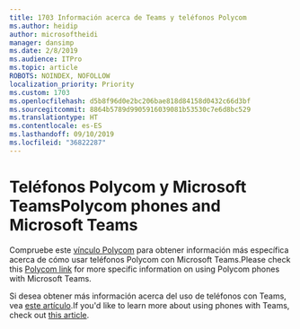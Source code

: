 ```yaml
---
title: 1703 Información acerca de Teams y teléfonos Polycom
ms.author: heidip
author: microsoftheidi
manager: dansimp
ms.date: 2/8/2019
ms.audience: ITPro
ms.topic: article
ROBOTS: NOINDEX, NOFOLLOW
localization_priority: Priority
ms.custom: 1703
ms.openlocfilehash: d5b8f96d0e2bc206bae818d84158d0432c66d3bf
ms.sourcegitcommit: 8864b5789d9905916039081b53530c7e6d8bc529
ms.translationtype: HT
ms.contentlocale: es-ES
ms.lasthandoff: 09/10/2019
ms.locfileid: "36822287"
---
```

# <a name="polycom-phones-and-microsoft-teams"></a><span data-ttu-id="d4376-102">Teléfonos Polycom y Microsoft Teams</span><span class="sxs-lookup"><span data-stu-id="d4376-102">Polycom phones and Microsoft Teams</span></span>

<span data-ttu-id="d4376-103">Compruebe este [vínculo Polycom](https://aka.ms/polycom-phones) para obtener información más específica acerca de cómo usar teléfonos Polycom con Microsoft Teams.</span><span class="sxs-lookup"><span data-stu-id="d4376-103">Please check this [Polycom link](https://aka.ms/polycom-phones) for more specific information on using Polycom phones with Microsoft Teams.</span></span>

<span data-ttu-id="d4376-104">Si desea obtener más información acerca del uso de teléfonos con Teams, vea [este artículo](https://docs.microsoft.com/microsoftteams/phones-for-teams).</span><span class="sxs-lookup"><span data-stu-id="d4376-104">If you'd like to learn more about using phones with Teams, check out [this article](https://docs.microsoft.com/microsoftteams/phones-for-teams).</span></span>
